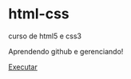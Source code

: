 # html-css
 curso de html5 e css3 

Aprendendo github e gerenciando!

<a href= "https://7thur.github.io/html-css/Praticas/pratica001/">Executar</a>